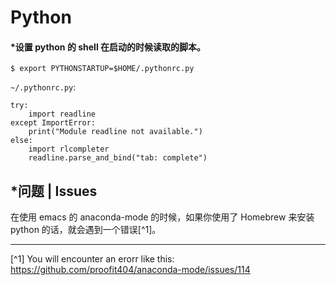 # Python

#### *设置 python 的 shell 在启动的时候读取的脚本。

```
$ export PYTHONSTARTUP=$HOME/.pythonrc.py
```

`~/.pythonrc.py`:

```
try:
    import readline
except ImportError:
    print("Module readline not available.")
else:
    import rlcompleter
    readline.parse_and_bind("tab: complete")
```

## *问题 | Issues 

在使用 emacs 的 anaconda-mode 的时候，如果你使用了 Homebrew 来安装 python 的话，就会遇到一个错误[^1]。

--- 

[^1] You will encounter an erorr like this: https://github.com/proofit404/anaconda-mode/issues/114